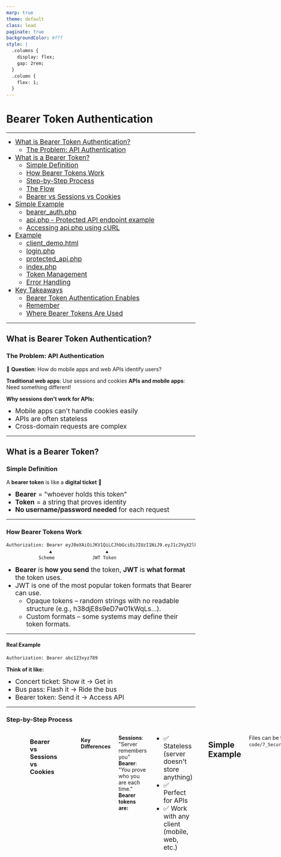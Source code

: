 ```yaml
---
marp: true
theme: default
class: lead
paginate: true
backgroundColor: #fff
style: |
  .columns {
    display: flex;
    gap: 2rem;
  }
  .column {
    flex: 1;
  }
---
```


<!-- _class: frontpage -->
<!-- _paginate: skip -->

# Bearer Token Authentication

---

<style scoped>
li { font-size: 13pt !important; line-height: 1.2 !important;}
</style>

- [What is Bearer Token Authentication?](#what-is-bearer-token-authentication)
  - [The Problem: API Authentication](#the-problem-api-authentication)
- [What is a Bearer Token?](#what-is-a-bearer-token)
  - [Simple Definition](#simple-definition)
  - [How Bearer Tokens Work](#how-bearer-tokens-work)
  - [Step-by-Step Process](#step-by-step-process)
  - [The Flow](#the-flow)
  - [Bearer vs Sessions vs Cookies](#bearer-vs-sessions-vs-cookies)
- [Simple Example](#simple-example)
  - [bearer\_auth.php](#bearer_authphp)
  - [api.php - Protected API endpoint example](#apiphp---protected-api-endpoint-example)
  - [Accessing api.php using cURL](#accessing-apiphp-using-curl)
- [Example](#example)
  - [client\_demo.html](#client_demohtml)
  - [login.php](#loginphp)
  - [protected\_api.php](#protected_apiphp)
  - [index.php](#indexphp)
  - [Token Management](#token-management)
  - [Error Handling](#error-handling)
- [Key Takeaways](#key-takeaways)
  - [Bearer Token Authentication Enables](#bearer-token-authentication-enables)
  - [Remember](#remember)
  - [Where Bearer Tokens Are Used](#where-bearer-tokens-are-used)

---

## What is Bearer Token Authentication?

### The Problem: API Authentication

🤔 **Question**: How do mobile apps and web APIs identify users?

**Traditional web apps**: Use sessions and cookies
**APIs and mobile apps**: Need something different!

**Why sessions don't work for APIs:**

- Mobile apps can't handle cookies easily
- APIs are often stateless
- Cross-domain requests are complex

---

## What is a Bearer Token?

### Simple Definition

A **bearer token** is like a **digital ticket** 🎫

- **Bearer** = "whoever holds this token"
- **Token** = a string that proves identity
- **No username/password needed** for each request

---

### How Bearer Tokens Work

```txt
Authorization: Bearer eyJ0eXAiOiJKV1QiLCJhbGciOiJIUzI1NiJ9.eyJ1c2VyX2lkIjoxMjMsImV4cCI6MTYzMjQ4...
                ▲                    ▲
            Scheme              JWT Token
```

- **Bearer** is **how you send** the token, **JWT** is **what format** the token uses.
- JWT is one of the most popular token formats that Bearer can use.
  - Opaque tokens – random strings with no readable structure (e.g., h38djE8s9eD7w01kWqLs...).
  - Custom formats – some systems may define their token formats.

---

#### Real Example

```txt
Authorization: Bearer abc123xyz789
```

**Think of it like:**

- Concert ticket: Show it → Get in
- Bus pass: Flash it → Ride the bus
- Bearer token: Send it → Access API

---

### Step-by-Step Process

<div class="columns">
  <div class="column">

![w:300pt](img/bearer.png)

  </div>

  <div class="column">

### The Flow

1. **Login once** → Get your token
2. **Keep the token** safe
3. **Send token** with every API request
4. **Server checks** if token is valid

</div>

---

### Bearer vs Sessions vs Cookies

| Method       | How it works                | Best for             |
|--------------|-----------------------------|----------------------|
| **Cookies**  | Browser automatically sends | Traditional websites |
| **Sessions** | Server stores user state    | Web applications     |
| **Bearer**   | Client sends token manually | APIs, mobile apps    |

---

#### Key Differences

**Sessions**: "Server remembers you"
**Bearer**: "You prove who you are each time."
**Bearer tokens are:**

- ✅ Stateless (server doesn't store anything)
- ✅ Perfect for APIs
- ✅ Work with any client (mobile, web, etc.)

---

## Simple Example

Files can be found in `code/7_Security/3_bearear`.

- bearer_auth.php
- api.php
  - accessing with curl
  - accessing with JavaScript

---

### bearer_auth.php

- bearer_auth.php is the Bearer Token Authentication Helper.
- It has simple functions for handling bearer token authentication

---

#### getBeareToken

- Extract bearer token from Authorization header
  - It uses regex pattern `preg_match('/Bearer\s+(.*)$/i'`

```php
function getBearerToken() {
    $headers = getallheaders();
    
    // Check if Authorization header exists
    if (isset($headers['Authorization'])) {
        // Extract token from "Bearer TOKEN_HERE" format
        if (preg_match('/Bearer\s+(.*)$/i', $headers['Authorization'], $matches)) {
            return trim($matches[1]);
        }
    }
    return null;
}
```

---

#### isValidToken

- Simple token validation (for demo purposes)
  - In real applications, check the database for expiration

```php
function isValidToken($token) {
    // Demo tokens - in real app, check database
    $validTokens = [
        'abc123' => 'john_doe',
        'xyz789' => 'jane_smith', 
        'def456' => 'admin_user',
        'student123' => 'student',
        'teacher456' => 'teacher'
    ];
    return isset($validTokens[$token]) ? $validTokens[$token] : false;
}
```

---

#### generateSecureToken

- Generate a secure random token

```php
function generateSecureToken() {
    return bin2hex(random_bytes(32)); // 64 character hex string
}
```

---

#### requireAuth

- Require authentication for an endpoint
  - Call this at the start of protected endpoints

```php
function requireAuth() {
    $token = getBearerToken();
    if (!$token) {sendJsonError(401, 'Bearer token required'); }
    
    $user = isValidToken($token);
    if (!$user) { sendJsonError(401, 'Invalid or expired token'); }
    return $user;
}
function sendJsonError($statusCode, $message) {
    http_response_code($statusCode);
    header('Content-Type: application/json');
    echo json_encode(['error' => $message]);
    exit;
}
```

---

### api.php - Protected API endpoint example

```php
<?php
require_once 'bearer_auth.php';

// Get the token from request
$token = getBearerToken();
if (!$token) {
    http_response_code(401);
    echo json_encode(['error' => 'Token required']);
    exit;
}
// Validate token
$user = isValidToken($token);
if (!$user) {
    http_response_code(401);
    echo json_encode(['error' => 'Invalid token']);
    exit;
}
// Success! Return protected data
echo json_encode([
    'message' => 'Welcome to protected API!',
    'user' => $user,
    'data' => ['item1', 'item2', 'item3']
]);
?>
```

---

### Accessing api.php using cURL

- We can access the server via `api.php`.
  - We have the bearer token "student123".
- We can access the API server only with the bearer token.

```bash
> curl http://localhost:8000/api.php
{"error":"Token required"}

> curl -X GET "http://localhost:8000/api.php" \
     -H "Authorization: Bearer student123" \
     -H "Content-Type: application/json"
{"message":"Welcome to protected API!","user":"student","data":["item1","item2","item3"]}
```

---

#### Accessing api.php using JavaScript

```javascript
// Store token (after login)
const token = 'student123';

// Make API call with token
fetch('localhost:8000/api.php', {
    method: 'GET',
    headers: {
        'Authorization': `Bearer ${token}`,
        'Content-Type': 'application/json'
    }
})
.then(response => response.json())
.then(data => console.log(data));
```

---

## Example

---

### client_demo.html

#### Step 1: Login

##### HTML

- Inputs (username and password), and click the button to display a placeholder for the bearer

```php
<div class="container">
    <h2 class="step">Login to Get Token</h2>
    <div class="form-group">
        <label for="username">Username:</label>
        <input type="text" id="username" value="student" placeholder="Try: student, teacher, admin_user">
    </div>
    <div class="form-group">
        <label for="password">Password:</label>
        <input type="password" id="password" value="student123" placeholder="Password">
    </div>
    <button onclick="login()">Login</button>
    <div id="loginResponse"></div>
    <div id="tokenDisplay" class="token-display" style="display: none;">
        <strong>Your Bearer Token:</strong>
        <div id="tokenValue"></div>
    </div>
</div>
```

---

##### JavaScript

- Getting the placeholder information in HTML

```javascript
async function login() {
    const username = document.getElementById('username').value;
    const password = document.getElementById('password').value;
    const responseDiv = document.getElementById('loginResponse');
    if (!username || !password) {
        showError(responseDiv, 'Please enter both username and password');
        return;
    }
```

---

- It accesses `login.php` using the POST method with username and password.

```javascript
    try {
        const response = await fetch('login.php', {
            method: 'POST',
            headers: {
                'Content-Type': 'application/json'
            },
            body: JSON.stringify({ username, password })
        });
```

---

- It waits for the response from the server and displays the returned information.

```javascript
        const data = await response.json();
        if (response.ok) {
            currentToken = data.token;
            showSuccess(responseDiv, 'Login successful!');
            
            // Show token
            document.getElementById('tokenDisplay').style.display = 'block';
            document.getElementById('tokenValue').textContent = currentToken;
            
            // Enable API button
            document.getElementById('apiButton').disabled = false;
        } else {
            showError(responseDiv, data.error || 'Login failed');
        }
    } catch (error) {
        showError(responseDiv, 'Network error: ' + error.message);
    }
}
```

---

#### Step 2: Access Protected API using the Token

##### HTML

```php
    <div class="container">
        <h2 class="step">Access Protected API</h2>
        <p>Once you have a token, use it to access protected resources.</p>
        <button onclick="accessProtectedAPI()" id="apiButton" disabled>Access Protected API</button>
        <div id="apiResponse"></div>
    </div>
```

---

##### JavaScript

- Access protected_api.php with bearer token

```javascript
async function accessProtectedAPI() {
    const responseDiv = document.getElementById('apiResponse');
    if (!currentToken) {
        showError(responseDiv, 'Please login first to get a token');
        return;
    }
    try {
        const response = await fetch('protected_api.php', {
            method: 'GET',
            headers: {
                'Authorization': `Bearer ${currentToken}`,
                'Content-Type': 'application/json'
            }
        });
```

---

- Get the information from the server and display it.

```javascript
        const data = await response.json();
        if (response.ok) {
            showResponse(responseDiv, JSON.stringify(data, null, 2));
        } else {
            showError(responseDiv, data.error || 'API request failed');
        }
    } catch (error) {
        showError(responseDiv, 'Network error: ' + error.message);
    }
}
```

---

#### Step 3: Manual Token Test

##### HTML

```php
    <div class="container">
        <h2 class="step">Manual Token Test</h2>
        <p>Try entering a token manually or test invalid tokens.</p>
        <div class="form-group">
            <label for="manualToken">Bearer Token:</label>
            <input type="text" id="manualToken" placeholder="abc123, xyz789, or def456">
        </div>
        <button onclick="testManualToken()">Test Token</button>
        <div id="manualResponse"></div>
    </div>
```

---

##### JavaScript

- Using the given token, we try to access the API.

```javascript
async function testManualToken() {
    const token = document.getElementById('manualToken').value;
    const responseDiv = document.getElementById('manualResponse');
    if (!token) {
        showError(responseDiv, 'Please enter a token');
        return;
    }
    try {
        const response = await fetch('protected_api.php', {
            method: 'GET',
            headers: {
                'Authorization': `Bearer ${token}`, 'Content-Type': 'application/json'
            }
        });
        const data = await response.json();
        if (response.ok) { showResponse(responseDiv, JSON.stringify(data, null, 2)); } else {
            showError(responseDiv, data.error || 'Token validation failed');
        }
    } catch (error) {
        showError(responseDiv, 'Network error: ' + error.message);
    }
}
```

---

### login.php

#### Step 1: Get JSON input

```php
$input = json_decode(file_get_contents('php://input'), true);
```

#### Step 2: Retrieve username and password

```php
if (!isset($input['username']) || !isset($input['password'])) {
    sendJsonError(400, 'Username and password required');
}
$username = $input['username'];
$password = $input['password'];
```

---

#### Step 3: Check the users' database

```php
$users = [ ... ] // DB in an array
// Validate credentials
if (!isset($users[$username]) || $users[$username] !== $password) {
    sendJsonError(401, 'Invalid username or password');
}
```

---

#### Step 4: Generate token, store in DB, and return JSON

```php
$demoTokens = [ ... ]
$token = $demoTokens[$username];
$demoToken[...] = $token;

// Return success with token
sendJsonSuccess([
    'message' => 'Login successful',
    'token' => $token,
    'user' => $username,
    'expires_in' => 3600 // 1 hour (demo value)
]);
```

---

### protected_api.php

#### Step 1: Get a bearer token to check authentication

```php
// Require authentication - this will exit if no valid token
$user = requireAuth();
```

---

#### Step 2: Return protected data

- We can add user-specific data

```php
$protectedData = [
    'message' => 'Welcome to the protected API!',
    'authenticated_user' => $user,
    'data' => [
        'secret_info' => 'This is confidential data',
        'server_info' => 'PHP ' . phpversion()
    ]
];
// Add user-specific data
if ($user === 'admin_user') {
    $protectedData['admin_data'] = [
        'admin_tools' => ['user_management', 'system_logs']
    ];
}
// Return the protected data
sendJsonSuccess($protectedData);
?>
```

---

### index.php

- This script has all the test code for the interactive demo.

#### test_curl.sh

- We can download `test_curl.sh` from the index.php menu.

```html
<div class="demo-card">
    <h3>💻 Command Line</h3>
    <p>Test with cURL commands and see the raw HTTP requests and responses.</p>
    <a href="test_curl.sh" download>Download Script →</a>
</div>
```

---

#### Run test_curl.sh

```bash
> bash test_curl.sh
bash test_curl.sh 
🔐 Bearer Token Authentication Examples
=======================================

Step 1: Log in to get a bearer token
======================================

Log in with valid credentials:
curl -X POST http://localhost:8000/login.php \
     -H "Content-Type: application/json" \
     -d '{"username":"student","password":"student123"}'

Try this command:
{"message":"Login successful","token":"student123","user":"student","expires_in":3600}

Step 2: Use the token to access the protected API
==============================================

Access protected endpoint with valid token:
curl -H "Authorization: Bearer student123" \
     http://localhost:8000/protected_api.php

Try this command:
{"message":"Welcome to the protected API!","authenticated_user":"student",
"timestamp":"2025-08-06 22:55:21",
"data":{"secret_info":"This is confidential data",
"user_permissions":["read","write"],
"server_info":"PHP 8.4.11"},
"student_data":{"enrolled_courses":["ASE230"],"grades":["A","B+","A-"],"next_assignment":"Bearer Token Project"}}
```

---

```txt
Step 3: Test with an invalid token
==================================

Try with an invalid token:
curl -H "Authorization: Bearer invalid_token" \
     http://localhost:8000/protected_api.php

This should return an error:
{"error":"Invalid or expired token"}

Step 4: Test without a token
=============================

Try without any token:
curl http://localhost:8000/protected_api.php

This should also return an error:
{"error":"Bearer token required"}

Summary:
========
✅ Valid token: Returns protected data
❌ Invalid token: Returns 401 error
❌ No token: Returns 401 error

Valid tokens for testing:
- student123 (user: student)
- teacher456 (user: teacher)
- abc123 (user: john_doe)
- xyz789 (user: jane_smith)
- def456 (user: admin_user)

Other users you can log in with:
- username: teacher, password: teacher456
- username: admin_user, password: admin789
- username: john_doe, password: password123
- username: jane_smith, password: secret456
```

---

### Token Management

#### Generating Secure Tokens

- There are many ways to generate secure tokens.

```php
<?php
function generateSecureToken() {
    // Generate cryptographically secure random token
    return bin2hex(random_bytes(32)); // 64 character hex string
}

function createTokenForUser($userId) {
    $token = generateSecureToken();
    $expiry = time() + (60 * 60); // 1 hour from now
    // Store in database
    // INSERT INTO tokens (token, user_id, expires_at) VALUES (?, ?, ?)
    return $token;
}
?>
```

#### Token Storage (Database)

- We should use a DB to store tokens in a real-world situation.

```sql
CREATE TABLE tokens (
    id INT AUTO_INCREMENT PRIMARY KEY,
    token VARCHAR(128) UNIQUE NOT NULL,
    user_id INT NOT NULL,
    expires_at TIMESTAMP NOT NULL,
    created_at TIMESTAMP DEFAULT CURRENT_TIMESTAMP
);
```

---

### Error Handling

#### Proper HTTP Status Codes

401 for unauthorized and 403 for forbidden.

```php
<?php
function sendUnauthorized($message = 'Unauthorized') {
    http_response_code(401);
    header('Content-Type: application/json');
    echo json_encode(['error' => $message]);
    exit;
}
function sendForbidden($message = 'Forbidden') {
    http_response_code(403);
    header('Content-Type: application/json');
    echo json_encode(['error' => $message]);
    exit;
}
// Usage
if (!$token) { sendUnauthorized('Bearer token required'); }
if (!isValidToken($token)) { sendUnauthorized('Invalid or expired token');}
?>
```

---

## Key Takeaways

### Bearer Token Authentication Enables

- 🔐 **Stateless authentication** for APIs
- 📱 **Mobile app** authentication
- 🌐 **Cross-domain** API access
- ⚡ **Scalable** authentication systems

---

### Remember

1. **Bearer tokens** = digital tickets for API access
2. **Always use HTTPS** for security
3. **Tokens should expire** for safety
4. **Perfect for APIs** and mobile apps
5. **Simpler than sessions** for stateless applications

---

### Where Bearer Tokens Are Used

1. **Mobile Apps** 📱
   - Instagram, Twitter, Facebook apps
   - Banking applications

2. **Single Page Applications** 💻
   - React, Vue, Angular apps
   - Modern web dashboards

---

3. **API Integrations** 🔗
   - Payment processing (Stripe, PayPal)
   - Cloud services (AWS, Google Cloud)

4. **Microservices** ⚙️
   - Service-to-service communication
   - Distributed applications
